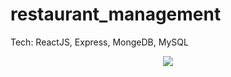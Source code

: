 # restaurant_management
Tech: ReactJS, Express, MongeDB, MySQL
<div align='center'>
  <img src='https://github.com/eyoco/restaurant_management/blob/main/pic1.png'>
</div>
